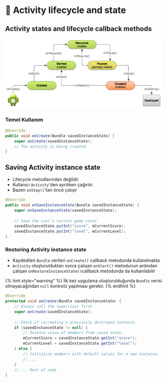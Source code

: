 # 💫 Activity lifecycle and state

## Activity states and lifecycle callback methods

![](../.gitbook/assets/image%20%2819%29.png)

### Temel Kullanım

```java
@Override
public void onCreate(Bundle savedInstanceState) {
    super.onCreate(savedInstanceState);
    // The activity is being created.
}
```

## Saving Activity instance state

* Lifecycle metodlarından değildir
* Kullanıcı `Activity`'den ayrılıken çağırılır.
* Bazen `onStop()`'tan önce çalışır

```java
@Override
public void onSaveInstanceState(Bundle savedInstanceState) {
    super.onSaveInstanceState(savedInstanceState);

    // Save the user's current game state
    savedInstanceState.putInt("score", mCurrentScore);
    savedInstanceState.putInt("level", mCurrentLevel);
}
```

### Restoring Activity instance state

* Kaydedilen `Bundle` verileri `onCreate()` callback metodunda kullanılmakta
* `Activity` oluşturulduktan sonra çalışan `onStart()` metodunun ardından çalışan `onRestoreInstanceState()`callback metodunda da kullanılabilir

{% hint style="warning" %}
İlk kez uygulama oluşturulduğunda `Bundle` verisi olmayacağından `null` kontrolü yapılması gerekir.
{% endhint %}

```java
@Override
protected void onCreate(Bundle savedInstanceState) {
    // Always call the superclass first
    super.onCreate(savedInstanceState); 

    // Check if recreating a previously destroyed instance.
    if (savedInstanceState != null) {
        // Restore value of members from saved state.
        mCurrentScore = savedInstanceState.getInt("score");
        mCurrentLevel = savedInstanceState.getInt("level");
    } else {
        // Initialize members with default values for a new instance.
        // ...
    }
    // ... Rest of code
}
```


